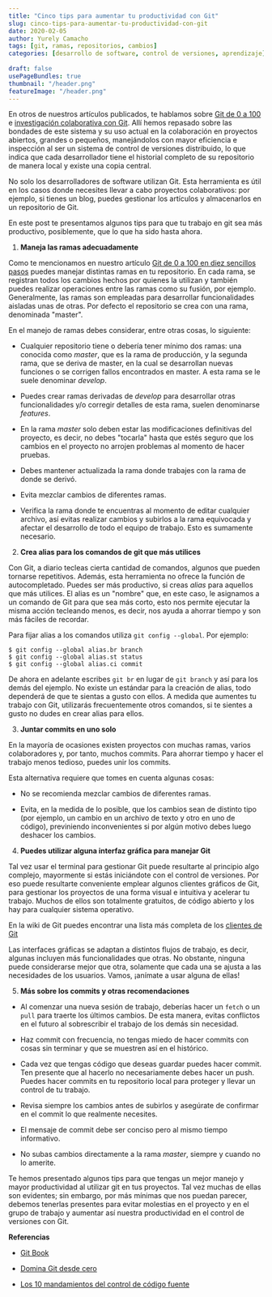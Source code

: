 ```yaml
---
title: "Cinco tips para aumentar tu productividad con Git"
slug: cinco-tips-para-aumentar-tu-productividad-con-git
date: 2020-02-05
author: Yurely Camacho
tags: [git, ramas, repositorios, cambios]
categories: [desarrollo de software, control de versiones, aprendizaje]
 
draft: false
usePageBundles: true
thumbnail: "/header.png"
featureImage: "/header.png"
---
```



<!-- # Cinco tips para aumentar tu productividad con Git -->
<!-- **Por Yurely Camacho** -->

En otros de nuestros artículos publicados, te hablamos sobre [Git de 0 a
100](https://opensciencelabs.org/blog/git-de-en-diez-sencillos-pasos/) e
[investigación colaborativa con
Git](https://opensciencelabs.org/blog/investigacion-colaborativa-con-git/). Allí
hemos repasado sobre las bondades de este sistema y su uso actual en la
colaboración en proyectos abiertos, grandes o pequeños, manejándolos con mayor
eficiencia e inspección al ser un sistema de control de versiones distribuido, lo
que indica que cada desarrollador tiene el historial completo de su repositorio
de manera local y existe una copia central.

<!-- TEASER_END -->

No solo los desarrolladores de software utilizan Git. Esta herramienta
es útil en los casos donde necesites llevar a cabo proyectos
colaborativos: por ejemplo, si tienes un blog, puedes gestionar los
artículos y almacenarlos en un repositorio de Git.

En este post te presentamos algunos tips para que tu trabajo en git sea
más productivo, posiblemente, que lo que ha sido hasta ahora.

1. **Maneja las ramas adecuadamente**

Como te mencionamos en nuestro artículo [Git de 0 a 100 en diez sencillos
pasos](https://opensciencelabs.org/blog/git-de-en-diez-sencillos-pasos/) puedes
manejar distintas ramas en tu repositorio. En cada rama, se registran todos los
cambios hechos por quienes la utilizan y también puedes realizar operaciones
entre las ramas como su fusión, por ejemplo. Generalmente, las ramas son
empleadas para desarrollar funcionalidades aisladas unas de otras. Por defecto
el repositorio se crea con una rama, denominada "master".

En el manejo de ramas debes considerar, entre otras cosas, lo siguiente:

- Cualquier repositorio tiene o debería tener mínimo dos ramas: una
  conocida como *master*, que es la rama de producción, y la segunda
  rama, que se deriva de master, en la cual se desarrollan nuevas
  funciones o se corrigen fallos encontrados en master. A esta rama se
  le suele denominar *develop*.

- Puedes crear ramas derivadas de *develop* para desarrollar otras
  funcionalidades y/o corregir detalles de esta rama, suelen denominarse
  *features*.

- En la rama *master* solo deben estar las modificaciones definitivas del
  proyecto, es decir, no debes "tocarla" hasta que estés seguro
  que los cambios en el proyecto no arrojen problemas al momento de
  hacer pruebas.

- Debes mantener actualizada la rama donde trabajes con la rama de donde se derivó.

- Evita mezclar cambios de diferentes ramas.

- Verifica la rama donde te encuentras al momento de editar cualquier
  archivo, así evitas realizar cambios y subirlos a la rama equivocada y
  afectar el desarrollo de todo el equipo de trabajo. Esto es sumamente
  necesario.

2. **Crea alias para los comandos de git que más utilices**

Con Git, a diario tecleas cierta cantidad de comandos, algunos que
pueden tornarse repetitivos. Además, esta herramienta no ofrece la
función de autocompletado. Puedes ser más productivo, si creas *alias*
para aquellos que más utilices. El alias es un "nombre" que, en este
caso, le asignamos a un comando de Git para que sea más corto, esto nos
permite ejecutar la misma acción tecleando menos, es decir, nos ayuda a
ahorrar tiempo y son más fáciles de recordar.

Para fijar alias a los comandos utiliza `git config --global`. Por ejemplo:

```
$ git config --global alias.br branch
$ git config --global alias.st status
$ git config --global alias.ci commit
```

De ahora en adelante escribes `git br` en lugar de `git branch` y así
para los demás del ejemplo. No existe un estándar para la creación de
alias, todo dependerá de que te sientas a gusto con ellos. A medida que
aumentes tu trabajo con Git, utilizarás frecuentemente otros comandos,
si te sientes a gusto no dudes en crear alias para ellos.

3. **Juntar commits en uno solo**

En la mayoría de ocasiones existen proyectos con muchas ramas, varios
colaboradores y, por tanto, muchos commits. Para ahorrar tiempo y hacer el
trabajo menos tedioso, puedes unir los commits.

Esta alternativa requiere que tomes en cuenta algunas cosas:

- No se recomienda mezclar cambios de diferentes ramas.

- Evita, en la medida de lo posible, que los cambios sean de distinto
  tipo (por ejemplo, un cambio en un archivo de texto y otro en uno de
  código), previniendo inconvenientes si por algún motivo debes luego
  deshacer los cambios.

4. **Puedes utilizar alguna interfaz gráfica para manejar Git**

Tal vez usar el terminal para gestionar Git puede resultarte al
principio algo complejo, mayormente si estás iniciándote con el control
de versiones. Por eso puede resultarte conveniente emplear algunos
clientes gráficos de Git, para gestionar los proyectos de una forma
visual e intuitiva y acelerar tu trabajo. Muchos de ellos son totalmente
gratuitos, de código abierto y los hay para cualquier sistema operativo.

En la wiki de Git puedes encontrar una lista más completa de los
[clientes de Git](https://git.wiki.kernel.org/index.php/Interfaces,_frontends,_and_tools#Graphical_Interfaces)

Las interfaces gráficas se adaptan a distintos flujos de trabajo, es
decir, algunas incluyen más funcionalidades que otras. No obstante,
ninguna puede considerarse mejor que otra, solamente que cada una se
ajusta a las necesidades de los usuarios. Vamos, ¡anímate a usar alguna de ellas!

5. **Más sobre los commits y otras recomendaciones**

-  Al comenzar una nueva sesión de trabajo, deberías hacer un `fetch` o
  un `pull` para traerte los últimos cambios. De esta  manera, evitas
  conflictos en el futuro al sobrescribir el trabajo de los demás sin
  necesidad.

- Haz commit con frecuencia, no tengas miedo de hacer
  commits con cosas sin terminar y que se muestren así en el
  histórico.

- Cada vez que tengas código que deseas guardar puedes hacer commit. Ten
  presente que al hacerlo no necesariamente debes hacer un push.
  Puedes hacer commits en tu repositorio local para proteger y llevar un
  control de tu trabajo.

- Revisa siempre los cambios antes de subirlos y asegúrate de confirmar
  en el commit lo que realmente necesites.

- El mensaje de commit debe ser conciso pero al mismo tiempo
  informativo.

- No subas cambios directamente a la rama *master*, siempre y cuando no lo
  amerite.

Te hemos presentado algunos tips para que tengas un mejor manejo y mayor
productividad al utilizar git en tus proyectos. Tal vez muchas de ellas
son evidentes; sin embargo, por más mínimas que nos puedan parecer,
debemos tenerlas presentes para evitar molestias en el proyecto y en el
grupo de trabajo y aumentar así nuestra productividad en el control de
versiones con Git.

**Referencias**

- [Git Book](https://git-scm.com/book/es/v2)

- [Domina Git desde cero](https://sargantanacode.es/post/using-git-aliases-to-increase-our-productivity)

- [Los 10 mandamientos del control de código fuente](https://www.campusmvp.es/recursos/post/los-10-mandamientos-del-control-de-codigo-fuente.aspx)
